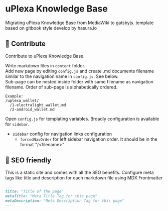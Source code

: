 # uPlexa Knowledge Base

Migrating uPlexa Knowledge Base from MediaWiki to gatsbyjs. template based on gitbook style develop by hasura.io


## 🚀 Contribute

Contribute to uPlexa Knowledge Base.

Write markdown files in `content` folder.  
Add new page by editing `config.js` and create .md documents filename similar to the navigation name in `config.js`. See below.  
Sub-page can be nested inside folder with same filename as navigation filename. Order of sub-page is alphabetically ordered.  

```
Example:  
/uplexa_wallet/  
  /1-electralight_wallet.md  
  /2-android_wallet.md  
```

Open `config.js` for templating variables. Broadly configuration is available for `sidebar`.

- `sidebar` config for navigation links configuration
    - `forcedNavOrder` for left sidebar navigation order. It should be in the format "/\<filename>"


## 🤖 SEO friendly

This is a static site and comes with all the SEO benefits. Configure meta tags like title and description for each markdown file using MDX Frontmatter

```markdown
---
title: "Title of the page"
metaTitle: "Meta Title Tag for this page"
metaDescription: "Meta Description Tag for this page"
---
